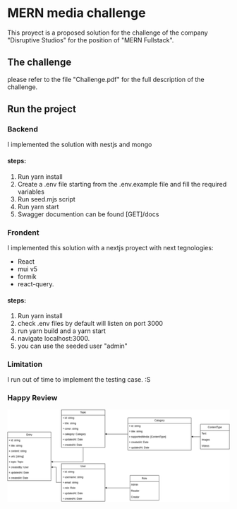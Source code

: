 # MERN media challenge

This proyect is a proposed solution for the challenge of the company "Disruptive Studios" for the position of "MERN Fullstack".

## The challenge
please refer to the file "Challenge.pdf" for the full description of the challenge.


## Run the project

### Backend
I implemented the solution with nestjs and mongo




#### steps:

1. Run yarn install
2. Create a .env file starting from the .env.example file and fill the required variables
3. Run seed.mjs script
4. Run yarn start
5. Swagger documention can be found [GET]/docs 

### Frondent

I implemented this solution with a nextjs proyect with next tegnologies:

- React
- mui v5
- formik
- react-query.


#### steps: 
1. Run yarn install
2. check .env files by default will listen on port 3000
3. run yarn build and a yarn start
4. navigate localhost:3000.
5. you can use the seeded user "admin"


### Limitation

I run out of time to implement the testing case. :S

### Happy Review


![Models](./models.png)

